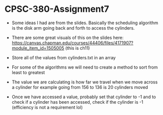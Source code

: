 # CPSC-380-Assignment7
 
 * Some ideas I had are from the slides. Basically the scheduling algorithm is the disk arm going back and forth to access the cylinders. 

 * There are some great visuals of this on the slides here: https://canvas.chapman.edu/courses/44406/files/4171907?module_item_id=1505005 (this is ch11)

* Store all of the values from cylinders.txt in an array
* For some of the algorithms we will need to create a method to sort from least to greatest
* The value we are calculating is how far we travel when we move across a cylinder for example going from 156 to 136 is 20 cylinders moved
* Once we have accessed a value, probably set that cylinder to -1 and to check if a cylinder has been accessed, check if the cylinder is -1 (efficiency is not a requirement lol)